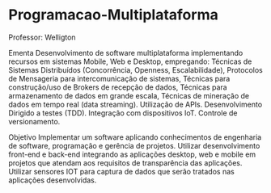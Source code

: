 # Programacao-Multiplataforma
Professor: Welligton

Ementa
Desenvolvimento de software multiplataforma implementando recursos em sistemas Mobile, Web e Desktop, empregando: Técnicas de Sistemas Distribuídos (Concorrência, Openness, Escalabilidade), Protocolos de Mensageria para intercomunicação de sistemas, Técnicas para construção/uso de Brokers de recepção de dados, Técnicas para armazenamento de dados em grande escala, Técnicas de mineração de dados em tem­po real (data streaming). Utilização de APIs. Desenvolvimento Dirigido a testes (TDD). Integração com dispositi­vos IoT. Controle de versionamento.

Objetivo
Implementar um software aplicando conhecimentos de engenharia de software, programação e gerência de projetos. Utilizar desenvolvimento front-end e back-end integrando as aplicações desktop, web e mobile em projetos que atendam aos requisitos de transparência das aplicações. Utilizar sensores IOT para captura de dados que serão tratados nas aplicações desenvolvidas.
